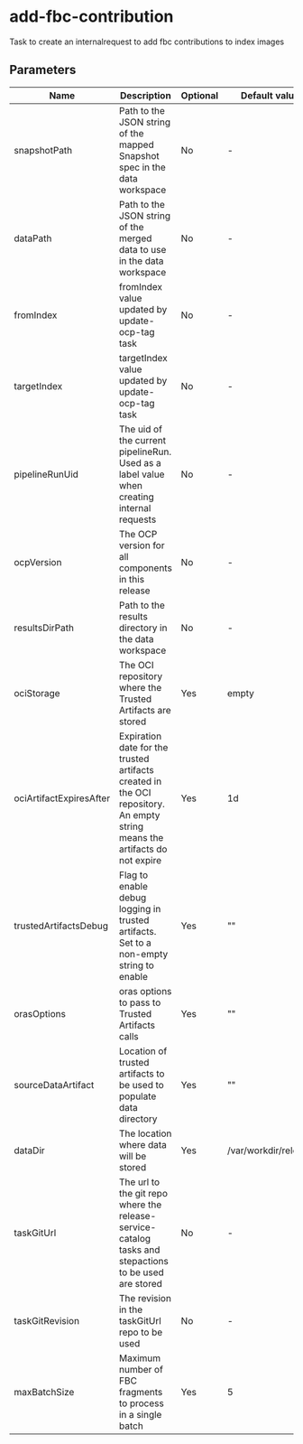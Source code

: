 # add-fbc-contribution

Task to create an internalrequest to add fbc contributions to index images

## Parameters

| Name                    | Description                                                                                                                | Optional | Default value        |
|-------------------------|----------------------------------------------------------------------------------------------------------------------------|----------|----------------------|
| snapshotPath            | Path to the JSON string of the mapped Snapshot spec in the data workspace                                                  | No       | -                    |
| dataPath                | Path to the JSON string of the merged data to use in the data workspace                                                    | No       | -                    |
| fromIndex               | fromIndex value updated by update-ocp-tag task                                                                             | No       | -                    |
| targetIndex             | targetIndex value updated by update-ocp-tag task                                                                           | No       | -                    |
| pipelineRunUid          | The uid of the current pipelineRun. Used as a label value when creating internal requests                                  | No       | -                    |
| ocpVersion              | The OCP version for all components in this release                                                                         | No       | -                    |
| resultsDirPath          | Path to the results directory in the data workspace                                                                        | No       | -                    |
| ociStorage              | The OCI repository where the Trusted Artifacts are stored                                                                  | Yes      | empty                |
| ociArtifactExpiresAfter | Expiration date for the trusted artifacts created in the OCI repository. An empty string means the artifacts do not expire | Yes      | 1d                   |
| trustedArtifactsDebug   | Flag to enable debug logging in trusted artifacts. Set to a non-empty string to enable                                     | Yes      | ""                   |
| orasOptions             | oras options to pass to Trusted Artifacts calls                                                                            | Yes      | ""                   |
| sourceDataArtifact      | Location of trusted artifacts to be used to populate data directory                                                        | Yes      | ""                   |
| dataDir                 | The location where data will be stored                                                                                     | Yes      | /var/workdir/release |
| taskGitUrl              | The url to the git repo where the release-service-catalog tasks and stepactions to be used are stored                      | No       | -                    |
| taskGitRevision         | The revision in the taskGitUrl repo to be used                                                                             | No       | -                    |
| maxBatchSize            | Maximum number of FBC fragments to process in a single batch                                                               | Yes      | 5                    |
